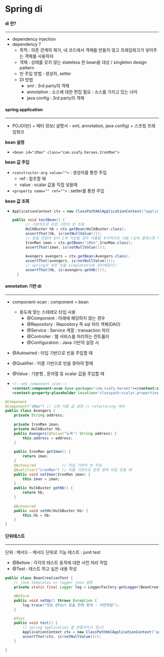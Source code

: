 # Spring di



#### di 란?

---

* dependency injection
* dependency ?
  * 목적 : 의존 관계의 제거, 내 코드에서 객체를 만들지 않고 프레임워크가 넣어주는 객체를 사용하자
  * 객체 : 상태를 갖지 않는 stateless 한 bean을 대상 / singleton design pattern
  * 빈 주입 방법 : 생성자, setter
  * DI 방법
    * xml				:  3rd party의 객체
    * annotation   : 소스에 대한 편집 필요 : 소스를 가지고 있는 녀석
    * java config    : 3rd party의 객체



#### spring application

---

* POJO(빈) + 메타 정보( 설명서 - xml, annotation, java config) + 스프링 프레임워크

**bean 설정**

* `<bean id="iMan" class="com.ssafy.heroes.IronMan">`

**bean 값 주입**

* `<constructor-arg value="">` : 생성자를 통한 주입
  * ref : 참조할 때
  * value : scalar 값을 직접 넣을때
* `<property name="" ref="">` : setter를 통한 주입

**bean 값 조회**

* ```java
  ApplicationContext ctx = new ClassPathXmlApplicationContext("application.xml");
  
  public void testBean() {
  		// 기본적으로 타입 기반의 빈 조회
  		HulkBuster hb = ctx.getBean(HulkBuster.class);
  		assertThat(hb, is(notNullValue()));
  		// 동일 타입의 빈이 2개 이상일 경우 이름을 부가적으로 사용 (상속 클래스면 타입 중복)
  		IronMan iman = ctx.getBean("iMan",IronMan.class);
  		assertThat(iman, is(notNullValue()));
  		
  		Avengers avengers = ctx.getBean(Avengers.class);
  		assertThat(avengers, is(notNullValue()));
  		// spring은 모든 빈을 singleton으로 관리해준다!!
  		assertThat(hb, is(avengers.getHb()));
  	}
  ```



#### annotation 기반 di

---

* component-scan : component = bean
  * 용도에 맞는 스테레오 타입 사용
    * @Component	: 아래에 해당하지 않는 경우
    * @Repository      : Repository 즉 sql 처리 객체(DAO)
    * @Service            : Service 계열 : transaction 처리
    * @Controller       : 웹 서비스를 처리하는 컨트롤러
    * @Configuration : Java 기반의 설정 시

* @Autowired : 타입 기반으로 빈을 주입할 때

* @Qualifier : 이름 기반으로 빈을 찾아야 할때

* @Value : 기본형 , 문자열 등 scalar 값을 주입할 때

* ```xml
  <!--xml component scan-->
  <context:component-scan base-package="com.ssafy.heroes"></context:component-scan>
  <context:property-placeholder location="classpath:scalar.properties"/>
  ```

```java
@Component
@Component("iMan") // 고정 이름 값 설정 // refactoring 대비
public class Avengers {
	private String address;
    
	private IronMan iman;
	private HulkBuster hb;
	public Avengers(@Value("뉴욕") String address) {
		this.address = address;
	}
	
	public IronMan getIman() {
		return iman;
	}
	@Autowired 			  // 타입 기반의 빈 주입
	@Qualifier("ironMan") // 이름 기반으로 한정 중복 타입 있을 때
	public void setIman(IronMan iman) {
		this.iman = iman;
	}
	public HulkBuster getHb() {
		return hb;
	}
	
	@Autowired
	public void setHb(HulkBuster hb) {
		this.hb = hb;
	}
}

```



#### 단위테스트

---

단위 : 메서드 - 메서드 단위로 기능 테스트 : junit test

* @Before : 각각의 테스트 동작에 대한 사전 처리 작업
* @Test : 테스트 하고 싶은 내용 작성

```java
public class BeanCreationTest {
	// java templates => logger java 설정
	private static final Logger log = LoggerFactory.getLogger(BeanCreationTest.class);

	@Before
	public void setUp() throws Exception {
		log.trace("모든 @Test 호출 전에 동작 - 사전작업");
	}

	@Test
	public void test() {
		// spring application 잘 만들어지고 있나?
		ApplicationContext ctx = new ClassPathXmlApplicationContext("application.xml");
		assertThat(ctx, is(notNullValue()));
	}

}

```

